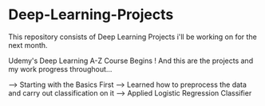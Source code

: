 # Deep-Learning-Projects
This repository consists of Deep Learning Projects i'll be working on for the next month.

Udemy's Deep Learning A-Z Course Begins !
And this are the projects and my work progress throughout...

--> Starting with the Basics First
--> Learned how to preprocess the data and carry out classification on it
--> Applied Logistic Regression Classifier 


